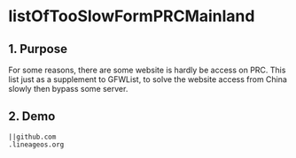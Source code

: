 # listOfTooSlowFormPRCMainland
## 1. Purpose
For some reasons, there are some website is hardly be access on PRC. This list just as a supplement to GFWList, to solve the website access from China slowly then bypass some server.
## 2. Demo
``` adblock
||github.com
.lineageos.org